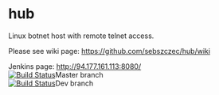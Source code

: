 # hub

Linux botnet host with remote telnet access.

Please see wiki page:
https://github.com/sebszczec/hub/wiki

Jenkins page:
http://94.177.161.113:8080/<br />
[![Build Status](http://94.177.161.113:8080/job/Hub%20Master/badge/icon)](http://94.177.161.113:8080/job/Hub%20Master/)Master branch<br />
[![Build Status](http://94.177.161.113:8080/job/Hub%20Dev/badge/icon)](http://94.177.161.113:8080/job/Hub%20Dev/)Dev branch<br />

